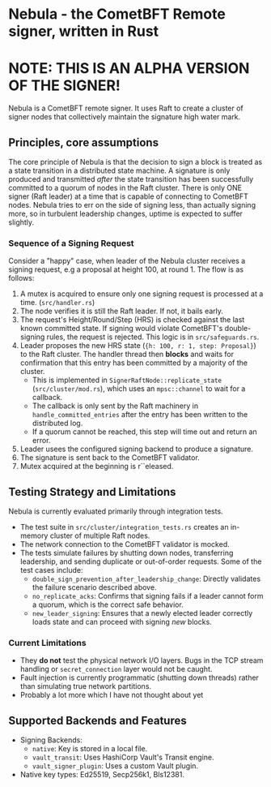 # Nebula - the CometBFT Remote signer, written in Rust

# NOTE: THIS IS AN ALPHA VERSION OF THE SIGNER!

Nebula is a CometBFT remote signer. It uses Raft to create a cluster of signer nodes that collectively maintain the signature high water mark.

## Principles, core assumptions

The core principle of Nebula is that the decision to sign a block is treated as a state transition in a distributed state machine.
A signature is only produced and transmitted *after* the state transition has been successfully committed to a quorum of nodes in the Raft cluster.
There is only ONE signer (Raft leader) at a time that is capable of connecting to CometBFT nodes.
Nebula tries to err on the side of signing less, than actually signing more, so in turbulent leadership changes, uptime is expected to suffer slightly.

### Sequence of a Signing Request

Consider a "happy" case, when leader of the Nebula cluster receives a signing request, e.g a proposal at height 100, at round 1. The flow is as follows:

1.  A mutex is acquired to ensure only one signing request is processed at a time. (`src/handler.rs`)
2.  The node verifies it is still the Raft leader. If not, it bails early.
3. The request's Height/Round/Step (HRS) is checked against the last known committed state. If signing would violate CometBFT's double-signing rules, the request is rejected. This logic is in `src/safeguards.rs`.
4. Leader proposes the new HRS state (`{h: 100, r: 1, step: Proposal}`) to the Raft cluster. The handler thread then **blocks** and waits for confirmation that this entry has been committed by a majority of the cluster.
    -   This is implemented in `SignerRaftNode::replicate_state` (`src/cluster/mod.rs`), which uses an `mpsc::channel` to wait for a callback.
    -   The callback is only sent by the Raft machinery in `handle_committed_entries` after the entry has been written to the distributed log.
    -   If a quorum cannot be reached, this step will time out and return an error.
5.  Leader usees the configured signing backend to produce a signature.
6.  The signature is sent back to the CometBFT validator.
7.  Mutex acquired at the beginning is r``eleased.

## Testing Strategy and Limitations

Nebula is currently evaluated primarily through integration tests.

-   The test suite in `src/cluster/integration_tests.rs` creates an in-memory cluster of multiple Raft nodes.
-   The network connection to the CometBFT validator is mocked.
-   The tests simulate failures by shutting down nodes, transferring leadership, and sending duplicate or out-of-order requests. Some of the test cases include:
    -   `double_sign_prevention_after_leadership_change`: Directly validates the failure scenario described above.
    -   `no_replicate_acks`: Confirms that signing fails if a leader cannot form a quorum, which is the correct safe behavior.
    -   `new_leader_signing`: Ensures that a newly elected leader correctly loads state and can proceed with signing *new* blocks.

### Current Limitations

-   They **do not** test the physical network I/O layers. Bugs in the TCP stream handling or `secret_connection` layer would not be caught.
-   Fault injection is currently programmatic (shutting down threads) rather than simulating true network partitions.
-   Probably a lot more which I have not thought about yet

## Supported Backends and Features

-   Signing Backends:
    -   `native`: Key is stored in a local file.
    -   `vault_transit`: Uses HashiCorp Vault's Transit engine.
    -   `vault_signer_plugin`: Uses a custom Vault plugin.
-   Native key types: Ed25519, Secp256k1, Bls12381.
